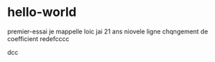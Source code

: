 # hello-world
premier-essai
je mappelle loic jai 21 ans
niovele ligne
chqngement de coefficient 
redefcccc

dcc
